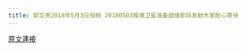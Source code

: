 ```yaml
---
title: 郭文贵2018年5月3日视频 20180503推墙卫星准备就绪即将发射大家耐心等待
---
```


[原文連接](https://gnews.org/ThreadView/53477181)


